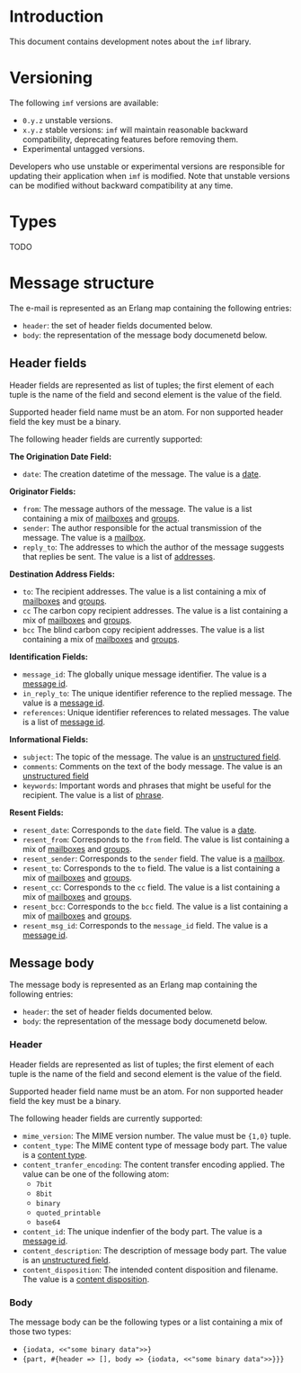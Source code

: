 # Introduction
This document contains development notes about the `imf` library.

# Versioning
The following `imf` versions are available:
- `0.y.z` unstable versions.
- `x.y.z` stable versions: `imf` will maintain reasonable backward
  compatibility, deprecating features before removing them.
- Experimental untagged versions.

Developers who use unstable or experimental versions are responsible for
updating their application when `imf` is modified. Note that
unstable versions can be modified without backward compatibility at any
time.

# Types
TODO

# Message structure
The e-mail is represented as an Erlang map containing the following
entries:
- `header`: the set of header fields documented below.
- `body`: the representation of the message body documenetd below.

## Header fields
Header fields are represented as list of tuples; the first element of
each tuple is the name of the field and second element is the value of
the field.

Supported header field name must be an atom. For non supported header
field the key must be a binary.

The following header fields are currently supported:

**The Origination Date Field:**
- `date`: The creation datetime of the message. The value is a
  [date](#types).

**Originator Fields:**
- `from`: The message authors of the message. The value is a list
  containing a mix of [mailboxes](#types) and [groups](#types).
- `sender`: The author responsible for the actual transmission of the
   message. The value is a [mailbox](#types).
- `reply_to`: The addresses to which the author of the message suggests
   that replies be sent. The value is a list of [addresses](#types).

**Destination Address Fields:**
- `to`: The recipient addresses. The value is a list containing a mix
  of [mailboxes](#types) and [groups](#types).
- `cc` The carbon copy recipient addresses. The value is a list
  containing a mix of [mailboxes](#types) and [groups](#types).
- `bcc` The blind carbon copy recipient addresses. The value is a list
  containing a mix of [mailboxes](#types) and [groups](#types).

**Identification Fields:**
- `message_id`: The globally unique message identifier. The value is a
  [message id](#types).
- `in_reply_to`: The unique identifier reference to the replied
  message. The value is a [message id](#types).
- `references`: Unique identifier references to related messages. The
  value is a list of [message id](#types).

**Informational Fields:**
- `subject`: The topic of the message. The value is an [unstructured
  field](#types).
- `comments`: Comments on the text of the body message. The value is an
  [unstructured field](#types)
- `keywords`: Important words and phrases that might be useful for the
   recipient. The value is a list of [phrase](#types).

**Resent Fields:**
- `resent_date`: Corresponds to the `date` field. The value is a
  [date](#types).
- `resent_from`: Corresponds to the `from` field. The value is list
  containing a mix of [mailboxes](#types) and [groups](#types).
- `resent_sender`: Corresponds to the `sender` field. The value is a
  [mailbox](#types).
- `resent_to`: Corresponds to the `to` field. The value is a list
  containing a mix of [mailboxes](#types) and [groups](#types).
- `resent_cc`: Corresponds to the `cc` field. The value is a list
  containing a mix of [mailboxes](#types) and [groups](#types).
- `resent_bcc`: Corresponds to the `bcc` field. The value is a list
  containing a mix of [mailboxes](#types) and [groups](#types).
- `resent_msg_id`: Corresponds to the `message_id` field. The value is a
  [message id](#types).

## Message body
The message body is represented as an Erlang map containing the
following entries:
- `header`: the set of header fields documented below.
- `body`: the representation of the message body documenetd below.

### Header
Header fields are represented as list of tuples; the first element of
each tuple is the name of the field and second element is the value of
the field.

Supported header field name must be an atom. For non supported header
field the key must be a binary.

The following header fields are currently supported:
- `mime_version`: The MIME version number. The value must be `{1,0}`
  tuple.
- `content_type`: The MIME content type of message body part. The value
  is a [content type](#types).
- `content_tranfer_encoding`: The content transfer encoding applied. The
  value can be one of the following atom:
  - `7bit`
  - `8bit`
  - `binary`
  - `quoted_printable`
  - `base64`
- `content_id`: The unique indenfier of the body part. The value is a
  [message id](#types).
- `content_description`: The description of message body part. The value
  is an [unstructured field](#types).
- `content_disposition`: The intended content disposition and
  filename. The value is a [content disposition](#types).

### Body
The message body can be the following types or a list containing a mix
of those two types:
- `{iodata, <<"some binary data">>}`
- `{part, #{header => [], body => {iodata, <<"some binary data">>}}}`
